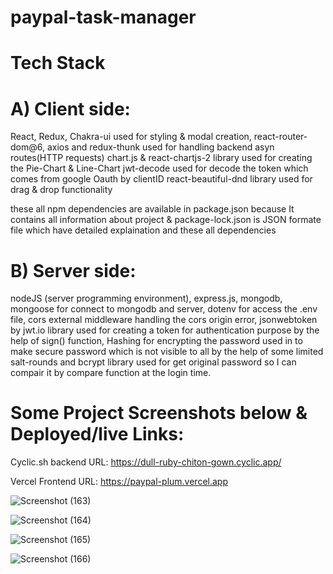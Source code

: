 # paypal-task-manager

# Tech Stack
# A) Client side:
React, Redux, Chakra-ui used for styling & modal creation, react-router-dom@6, axios and redux-thunk used for handling backend asyn routes(HTTP requests)
chart.js & react-chartjs-2 library used for creating the Pie-Chart & Line-Chart
jwt-decode used for decode the token which comes from google Oauth by clientID
react-beautiful-dnd library used for drag & drop functionality

these all npm dependencies are available in package.json because It contains all information about project & package-lock.json is JSON formate file which have detailed explaination and these all dependencies

# B) Server side:
nodeJS (server programming environment), express.js, mongodb, mongoose for connect to mongodb and server, dotenv for access the .env file, cors external middleware handling the cors origin error, jsonwebtoken by jwt.io library used for creating a token for authentication purpose by the help of sign() function, Hashing for encrypting the password used in to make secure password which is not visible to all by the help of some limited salt-rounds and bcrypt library used for get original password so I can compair it by compare function at the login time.

# Some Project Screenshots below & Deployed/live Links: 
Cyclic.sh backend URL: https://dull-ruby-chiton-gown.cyclic.app/

Vercel Frontend URL: https://paypal-plum.vercel.app

![Screenshot (163)](https://user-images.githubusercontent.com/104748364/227704466-33077826-8db6-471e-ada3-3b6ea85fd296.png)

![Screenshot (164)](https://user-images.githubusercontent.com/104748364/227704473-ad559b7a-9a62-4612-bc94-4753a7cde1f8.png)

![Screenshot (165)](https://user-images.githubusercontent.com/104748364/227704486-96f37a42-9950-49e0-a262-3e151ba4f015.png)

![Screenshot (166)](https://user-images.githubusercontent.com/104748364/227704495-f134b202-03d1-49dd-9580-69b82bb01403.png)
